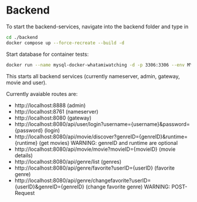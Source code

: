 # Backend

To start the backend-services, navigate into the backend folder and type in

```bash
cd ./backend
docker compose up --force-recreate --build -d
```

Start database for container tests:

```bash
docker run --name mysql-docker-whatamiwatching -d -p 3306:3306 --env MYSQL_ROOT_USERNAME=root --env MYSQL_ROOT_PASSWORD=secret --env MYSQL_DATABASE=whatamiwatching -v C:\\Users\nikla\Documents\GitProjects\SE4\whatamiwatching\backend\database\create.sql:/docker-entrypoint-initdb.d/1.sql mysql:8.0
```

This starts all backend services (currently nameserver, admin, gateway, movie and user).

Currently avaiable routes are:

- http://localhost:8888 (admin)
- http://localhost:8761 (nameserver)
- http://localhost:8080 (gateway)
- http://localhost:8080/api/user/login?username={username}&password={password} (login)
- http://localhost:8080/api/movie/discover?genreID={genreID}&runtime={runtime} (get movies) WARNING: genreID and runtime are optional
- http://localhost:8080/api/movie/movie?movieID={movieID} (movie details)
- http://localhost:8080/api/genre/list (genres)
- http://localhost:8080/api/genre/favorite?userID={userID} (favorite genre)
- http://localhost:8080/api/genre/changefavorite?userID={userID}&genreID={genreID} (change favorite genre) WARNING: POST-Request
